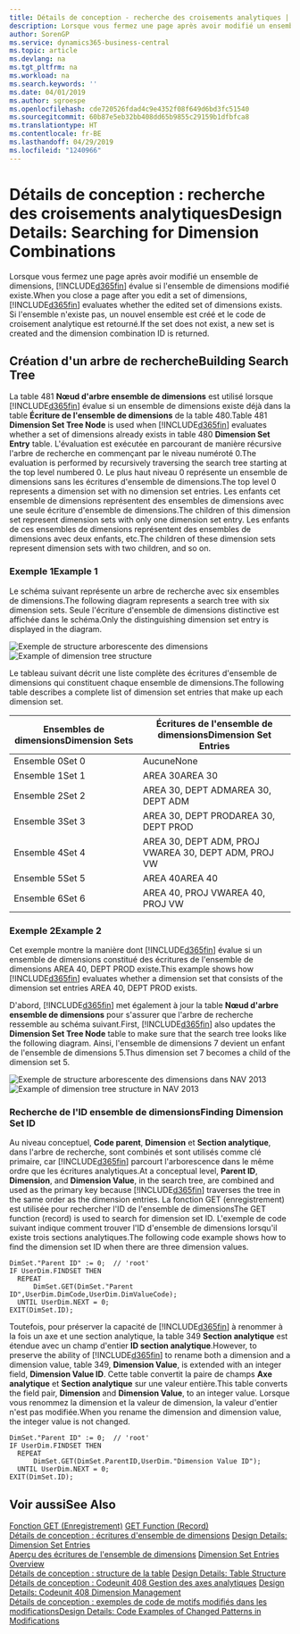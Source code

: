 ```yaml
---
title: Détails de conception - recherche des croisements analytiques | Microsoft Docs
description: Lorsque vous fermez une page après avoir modifié un ensemble de dimensions, Business Central évalue si l'ensemble de dimensions modifié existe. Si l'ensemble n'existe pas, un nouvel ensemble est créé et le code de croisement analytique est retourné.
author: SorenGP
ms.service: dynamics365-business-central
ms.topic: article
ms.devlang: na
ms.tgt_pltfrm: na
ms.workload: na
ms.search.keywords: ''
ms.date: 04/01/2019
ms.author: sgroespe
ms.openlocfilehash: cde720526fdad4c9e4352f08f649d6bd3fc51540
ms.sourcegitcommit: 60b87e5eb32bb408dd65b9855c29159b1dfbfca8
ms.translationtype: HT
ms.contentlocale: fr-BE
ms.lasthandoff: 04/29/2019
ms.locfileid: "1240966"
---
```

# <a name="design-details-searching-for-dimension-combinations"></a><span data-ttu-id="b62ee-104">Détails de conception : recherche des croisements analytiques</span><span class="sxs-lookup"><span data-stu-id="b62ee-104">Design Details: Searching for Dimension Combinations</span></span>
<span data-ttu-id="b62ee-105">Lorsque vous fermez une page après avoir modifié un ensemble de dimensions, [!INCLUDE[d365fin](includes/d365fin_md.md)] évalue si l'ensemble de dimensions modifié existe.</span><span class="sxs-lookup"><span data-stu-id="b62ee-105">When you close a page after you edit a set of dimensions, [!INCLUDE[d365fin](includes/d365fin_md.md)] evaluates whether the edited set of dimensions exists.</span></span> <span data-ttu-id="b62ee-106">Si l'ensemble n'existe pas, un nouvel ensemble est créé et le code de croisement analytique est retourné.</span><span class="sxs-lookup"><span data-stu-id="b62ee-106">If the set does not exist, a new set is created and the dimension combination ID is returned.</span></span>  

## <a name="building-search-tree"></a><span data-ttu-id="b62ee-107">Création d'un arbre de recherche</span><span class="sxs-lookup"><span data-stu-id="b62ee-107">Building Search Tree</span></span>  
 <span data-ttu-id="b62ee-108">La table 481 **Nœud d'arbre ensemble de dimensions** est utilisé lorsque [!INCLUDE[d365fin](includes/d365fin_md.md)] évalue si un ensemble de dimensions existe déjà dans la table **Écriture de l'ensemble de dimensions** de la table 480.</span><span class="sxs-lookup"><span data-stu-id="b62ee-108">Table 481 **Dimension Set Tree Node** is used when [!INCLUDE[d365fin](includes/d365fin_md.md)] evaluates whether a set of dimensions already exists in table 480 **Dimension Set Entry** table.</span></span> <span data-ttu-id="b62ee-109">L'évaluation est exécutée en parcourant de manière récursive l'arbre de recherche en commençant par le niveau numéroté 0.</span><span class="sxs-lookup"><span data-stu-id="b62ee-109">The evaluation is performed by recursively traversing the search tree starting at the top level numbered 0.</span></span> <span data-ttu-id="b62ee-110">Le plus haut niveau 0 représente un ensemble de dimensions sans les écritures d'ensemble de dimensions.</span><span class="sxs-lookup"><span data-stu-id="b62ee-110">The top level 0 represents a dimension set with no dimension set entries.</span></span> <span data-ttu-id="b62ee-111">Les enfants cet ensemble de dimensions représentent des ensembles de dimensions avec une seule écriture d'ensemble de dimensions.</span><span class="sxs-lookup"><span data-stu-id="b62ee-111">The children of this dimension set represent dimension sets with only one dimension set entry.</span></span> <span data-ttu-id="b62ee-112">Les enfants de ces ensembles de dimensions représentent des ensembles de dimensions avec deux enfants, etc.</span><span class="sxs-lookup"><span data-stu-id="b62ee-112">The children of these dimension sets represent dimension sets with two children, and so on.</span></span>  

### <a name="example-1"></a><span data-ttu-id="b62ee-113">Exemple 1</span><span class="sxs-lookup"><span data-stu-id="b62ee-113">Example 1</span></span>  
 <span data-ttu-id="b62ee-114">Le schéma suivant représente un arbre de recherche avec six ensembles de dimensions.</span><span class="sxs-lookup"><span data-stu-id="b62ee-114">The following diagram represents a search tree with six dimension sets.</span></span> <span data-ttu-id="b62ee-115">Seule l'écriture d'ensemble de dimensions distinctive est affichée dans le schéma.</span><span class="sxs-lookup"><span data-stu-id="b62ee-115">Only the distinguishing dimension set entry is displayed in the diagram.</span></span>  

 <span data-ttu-id="b62ee-116">![Exemple de structure arborescente des dimensions](media/nav2013_dimension_tree.png "Exemple de structure arborescente des dimensions")</span><span class="sxs-lookup"><span data-stu-id="b62ee-116">![Example of dimension tree structure](media/nav2013_dimension_tree.png "Example of dimension tree structure")</span></span>  

 <span data-ttu-id="b62ee-117">Le tableau suivant décrit une liste complète des écritures d'ensemble de dimensions qui constituent chaque ensemble de dimensions.</span><span class="sxs-lookup"><span data-stu-id="b62ee-117">The following table describes a complete list of dimension set entries that make up each dimension set.</span></span>  

|<span data-ttu-id="b62ee-118">Ensembles de dimensions</span><span class="sxs-lookup"><span data-stu-id="b62ee-118">Dimension Sets</span></span>|<span data-ttu-id="b62ee-119">Écritures de l'ensemble de dimensions</span><span class="sxs-lookup"><span data-stu-id="b62ee-119">Dimension Set Entries</span></span>|  
|--------------------|---------------------------|  
|<span data-ttu-id="b62ee-120">Ensemble 0</span><span class="sxs-lookup"><span data-stu-id="b62ee-120">Set 0</span></span>|<span data-ttu-id="b62ee-121">Aucune</span><span class="sxs-lookup"><span data-stu-id="b62ee-121">None</span></span>|  
|<span data-ttu-id="b62ee-122">Ensemble 1</span><span class="sxs-lookup"><span data-stu-id="b62ee-122">Set 1</span></span>|<span data-ttu-id="b62ee-123">AREA 30</span><span class="sxs-lookup"><span data-stu-id="b62ee-123">AREA 30</span></span>|  
|<span data-ttu-id="b62ee-124">Ensemble 2</span><span class="sxs-lookup"><span data-stu-id="b62ee-124">Set 2</span></span>|<span data-ttu-id="b62ee-125">AREA 30, DEPT ADM</span><span class="sxs-lookup"><span data-stu-id="b62ee-125">AREA 30, DEPT ADM</span></span>|  
|<span data-ttu-id="b62ee-126">Ensemble 3</span><span class="sxs-lookup"><span data-stu-id="b62ee-126">Set 3</span></span>|<span data-ttu-id="b62ee-127">AREA 30, DEPT PROD</span><span class="sxs-lookup"><span data-stu-id="b62ee-127">AREA 30, DEPT PROD</span></span>|  
|<span data-ttu-id="b62ee-128">Ensemble 4</span><span class="sxs-lookup"><span data-stu-id="b62ee-128">Set 4</span></span>|<span data-ttu-id="b62ee-129">AREA 30, DEPT ADM, PROJ VW</span><span class="sxs-lookup"><span data-stu-id="b62ee-129">AREA 30, DEPT ADM, PROJ VW</span></span>|  
|<span data-ttu-id="b62ee-130">Ensemble 5</span><span class="sxs-lookup"><span data-stu-id="b62ee-130">Set 5</span></span>|<span data-ttu-id="b62ee-131">AREA 40</span><span class="sxs-lookup"><span data-stu-id="b62ee-131">AREA 40</span></span>|  
|<span data-ttu-id="b62ee-132">Ensemble 6</span><span class="sxs-lookup"><span data-stu-id="b62ee-132">Set 6</span></span>|<span data-ttu-id="b62ee-133">AREA 40, PROJ VW</span><span class="sxs-lookup"><span data-stu-id="b62ee-133">AREA 40, PROJ VW</span></span>|  

### <a name="example-2"></a><span data-ttu-id="b62ee-134">Exemple 2</span><span class="sxs-lookup"><span data-stu-id="b62ee-134">Example 2</span></span>  
 <span data-ttu-id="b62ee-135">Cet exemple montre la manière dont [!INCLUDE[d365fin](includes/d365fin_md.md)] évalue si un ensemble de dimensions constitué des écritures de l'ensemble de dimensions AREA 40, DEPT PROD existe.</span><span class="sxs-lookup"><span data-stu-id="b62ee-135">This example shows how [!INCLUDE[d365fin](includes/d365fin_md.md)] evaluates whether a dimension set that consists of the dimension set entries AREA 40, DEPT PROD exists.</span></span>  

 <span data-ttu-id="b62ee-136">D'abord, [!INCLUDE[d365fin](includes/d365fin_md.md)] met également à jour la table **Nœud d'arbre ensemble de dimensions** pour s'assurer que l'arbre de recherche ressemble au schéma suivant.</span><span class="sxs-lookup"><span data-stu-id="b62ee-136">First, [!INCLUDE[d365fin](includes/d365fin_md.md)] also updates the **Dimension Set Tree Node** table to make sure that the search tree looks like the following diagram.</span></span> <span data-ttu-id="b62ee-137">Ainsi, l'ensemble de dimensions 7 devient un enfant de l'ensemble de dimensions 5.</span><span class="sxs-lookup"><span data-stu-id="b62ee-137">Thus dimension set 7 becomes a child of the dimension set 5.</span></span>  

 <span data-ttu-id="b62ee-138">![Exemple de structure arborescente des dimensions dans NAV 2013](media/nav2013_dimension_tree_example2.png "Exemple de structure arborescente des dimensions dans NAV 2013")</span><span class="sxs-lookup"><span data-stu-id="b62ee-138">![Example of dimension tree structure in NAV 2013](media/nav2013_dimension_tree_example2.png "Example of dimension tree structure in NAV 2013")</span></span>  

### <a name="finding-dimension-set-id"></a><span data-ttu-id="b62ee-139">Recherche de l'ID ensemble de dimensions</span><span class="sxs-lookup"><span data-stu-id="b62ee-139">Finding Dimension Set ID</span></span>  
 <span data-ttu-id="b62ee-140">Au niveau conceptuel, **Code parent**, **Dimension** et **Section analytique**, dans l'arbre de recherche, sont combinés et sont utilisés comme clé primaire, car [!INCLUDE[d365fin](includes/d365fin_md.md)] parcourt l'arborescence dans le même ordre que les écritures analytiques.</span><span class="sxs-lookup"><span data-stu-id="b62ee-140">At a conceptual level, **Parent ID**, **Dimension**, and **Dimension Value**, in the search tree, are combined and used as the primary key because [!INCLUDE[d365fin](includes/d365fin_md.md)] traverses the tree in the same order as the dimension entries.</span></span> <span data-ttu-id="b62ee-141">La fonction GET (enregistrement) est utilisée pour rechercher l'ID de l'ensemble de dimensions</span><span class="sxs-lookup"><span data-stu-id="b62ee-141">The GET function (record) is used to search for dimension set ID.</span></span> <span data-ttu-id="b62ee-142">L'exemple de code suivant indique comment trouver l'ID d'ensemble de dimensions lorsqu'il existe trois sections analytiques.</span><span class="sxs-lookup"><span data-stu-id="b62ee-142">The following code example shows how to find the dimension set ID when there are three dimension values.</span></span>  

```  
DimSet."Parent ID" := 0;  // 'root'  
IF UserDim.FINDSET THEN  
  REPEAT  
      DimSet.GET(DimSet."Parent ID",UserDim.DimCode,UserDim.DimValueCode);  
  UNTIL UserDim.NEXT = 0;  
EXIT(DimSet.ID);  

```  

<span data-ttu-id="b62ee-143">Toutefois, pour préserver la capacité de [!INCLUDE[d365fin](includes/d365fin_md.md)] à renommer à la fois un axe et une section analytique, la table 349 **Section analytique** est étendue avec un champ d'entier **ID section analytique**.</span><span class="sxs-lookup"><span data-stu-id="b62ee-143">However, to preserve the ability of [!INCLUDE[d365fin](includes/d365fin_md.md)] to rename both a dimension and a dimension value, table 349, **Dimension Value**, is extended with an integer field, **Dimension Value ID**.</span></span> <span data-ttu-id="b62ee-144">Cette table convertit la paire de champs **Axe analytique** et **Section analytique** sur une valeur entière.</span><span class="sxs-lookup"><span data-stu-id="b62ee-144">This table converts the field pair, **Dimension** and **Dimension Value**, to an integer value.</span></span> <span data-ttu-id="b62ee-145">Lorsque vous renommez la dimension et la valeur de dimension, la valeur d'entier n'est pas modifiée.</span><span class="sxs-lookup"><span data-stu-id="b62ee-145">When you rename the dimension and dimension value, the integer value is not changed.</span></span>  

```  
DimSet."Parent ID" := 0;  // 'root'  
IF UserDim.FINDSET THEN  
  REPEAT  
      DimSet.GET(DimSet.ParentID,UserDim."Dimension Value ID");  
  UNTIL UserDim.NEXT = 0;  
EXIT(DimSet.ID);  

```  

## <a name="see-also"></a><span data-ttu-id="b62ee-146">Voir aussi</span><span class="sxs-lookup"><span data-stu-id="b62ee-146">See Also</span></span>  
 <span data-ttu-id="b62ee-147">[Fonction GET (Enregistrement)](/dynamics-nav/GET-Function--Record-)  </span><span class="sxs-lookup"><span data-stu-id="b62ee-147">[GET Function (Record)](/dynamics-nav/GET-Function--Record-)  </span></span>  
 <span data-ttu-id="b62ee-148">[Détails de conception : écritures d'ensemble de dimensions](design-details-dimension-set-entries.md) </span><span class="sxs-lookup"><span data-stu-id="b62ee-148">[Design Details: Dimension Set Entries](design-details-dimension-set-entries.md) </span></span>  
 <span data-ttu-id="b62ee-149">[Aperçu des écritures de l'ensemble de dimensions](design-details-dimension-set-entries-overview.md) </span><span class="sxs-lookup"><span data-stu-id="b62ee-149">[Dimension Set Entries Overview](design-details-dimension-set-entries-overview.md) </span></span>  
 <span data-ttu-id="b62ee-150">[Détails de conception : structure de la table](design-details-table-structure.md) </span><span class="sxs-lookup"><span data-stu-id="b62ee-150">[Design Details: Table Structure](design-details-table-structure.md) </span></span>  
 <span data-ttu-id="b62ee-151">[Détails de conception : Codeunit 408 Gestion des axes analytiques](design-details-codeunit-408-dimension-management.md) </span><span class="sxs-lookup"><span data-stu-id="b62ee-151">[Design Details: Codeunit 408 Dimension Management](design-details-codeunit-408-dimension-management.md) </span></span>  
 [<span data-ttu-id="b62ee-152">Détails de conception : exemples de code de motifs modifiés dans les modifications</span><span class="sxs-lookup"><span data-stu-id="b62ee-152">Design Details: Code Examples of Changed Patterns in Modifications</span></span>](design-details-code-examples-of-changed-patterns-in-modifications.md)
